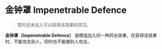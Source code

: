 # 金钟罩 Impenetrable Defence

> 暂时还未加入可以获得该效果的茶饮。

**金钟罩（Impenetrable Defence）**
是模组加入的一种药水效果，在获得该效果时，不能攻击别人，同时也不能被别人攻击。